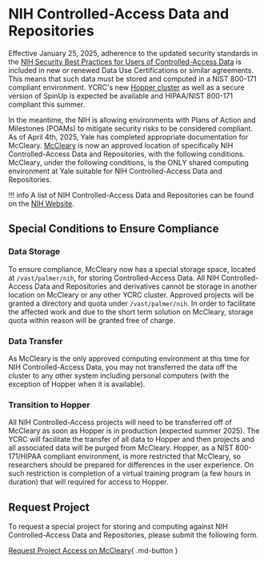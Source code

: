 # NIH Controlled-Access Data and Repositories

Effective January 25, 2025, adherence to the updated security standards in the [NIH Security Best Practices for Users of Controlled-Access Data](https://sharing.nih.gov/sites/default/files/flmngr/NIH-Security-BPs-for-Users-of-Controlled-Access-Data.pdf) is included in new or renewed Data Use Certifications or similar agreements.
This means that such data must be stored and computed in a NIST 800-171 compliant environment.
YCRC's new [Hopper cluster](/clusters/hopper) as well as a secure version of SpinUp is expected be available and HIPAA/NIST 800-171 compliant this summer. 

In the meantime, the NIH is allowing environments with Plans of Action and Milestones (POAMs) to mitigate security risks to be considered compliant.
As of April 4th, 2025, Yale has completed appropriate documentation for McCleary.
[McCleary](/clusters/mccleary) is now an approved location of specifically NIH Controlled-Access Data and Repositories, with the following conditions.
McCleary, under the following conditions, is the ONLY shared computing environment at Yale suitable for NIH Controlled-Access Data and Repositories.

!!! info
	A list of NIH Controlled-Access Data and Repositories can be found on the [NIH Website](https://sharing.nih.gov/accessing-data/NIH-security-best-practices).


## Special Conditions to Ensure Compliance

### Data Storage

To ensure compliance, McCleary now has a special storage space, located at `/vast/palmer/nih`, for storing Controlled-Access Data.
All NIH Controlled-Access Data and Repositories and derivatives cannot be storage in another location on McCleary or any other YCRC cluster.
Approved projects will be granted a directory and quota under `/vast/palmer/nih`. In order to facilitate the affected work and due to the short term solution on McCleary, storage quota within reason will be granted free of charge.

### Data Transfer

As McCleary is the only approved computing environment at this time for NIH Controlled-Access Data, you may not transferred the data off the cluster to any other system including personal computers (with the exception of Hopper when it is available).


### Transition to Hopper

All NIH Controlled-Access projects will need to be transferred off of McCleary as soon as Hopper is in production (expected summer 2025).
The YCRC will facilitate the transfer of all data to Hopper and then projects and all associated data will be purged from McCleary.
Hopper, as a NIST 800-171/HIPAA compliant environment, is more restricted that McCleary, so researchers should be prepared for differences in the user experience.
On such restriction is completion of a virtual training program (a few hours in duration) that will required for access to Hopper.


## Request Project

To request a special project for storing and computing against NIH Controlled-Access Data and Repositories, please submit the following form.

[Request Project Access on McCleary](https://forms.gle/42Uc4YwRPNwHKq8Y8){ .md-button }